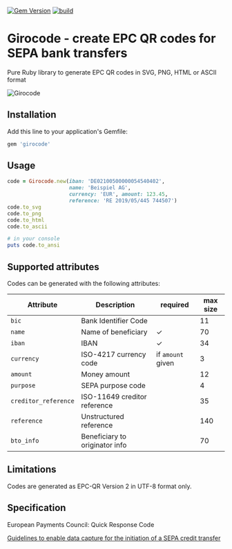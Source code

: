 [![Gem Version](https://badge.fury.io/rb/girocode.svg)](http://badge.fury.io/rb/girocode) [![build](https://github.com/mtgrosser/girocode/actions/workflows/build.yml/badge.svg)](https://github.com/mtgrosser/girocode/actions/workflows/build.yml)
# Girocode - create EPC QR codes for SEPA bank transfers

Pure Ruby library to generate EPC QR codes in SVG, PNG, HTML or ASCII format

![Girocode](https://raw.githubusercontent.com/mtgrosser/girocode/master/test/demo.png)

## Installation

Add this line to your application's Gemfile:

```ruby
gem 'girocode'
```

## Usage

```ruby
code = Girocode.new(iban: 'DE02100500000054540402',
                    name: 'Beispiel AG',
                    currency: 'EUR', amount: 123.45,
                    reference: 'RE 2019/05/445 744507')
code.to_svg
code.to_png
code.to_html
code.to_ascii

# in your console
puts code.to_ansi
```

## Supported attributes

Codes can be generated with the following attributes:

| Attribute            | Description                    | required           | max size |
|----------------------|--------------------------------|--------------------|----------|
| `bic`                | Bank Identifier Code           |                    | 11       |
| `name`               | Name of beneficiary            | ✓                  | 70       |
| `iban`               | IBAN                           | ✓                  | 34       |
| `currency`           | ISO-4217 currency code         | if `amount` given  | 3        |
| `amount`             | Money amount                   |                    | 12       |
| `purpose`            | SEPA purpose code              |                    | 4        |
| `creditor_reference` | ISO-11649 creditor reference   |                    | 35       |
| `reference`          | Unstructured reference         |                    | 140      |
| `bto_info`           | Beneficiary to originator info |                    | 70       |

## Limitations

Codes are generated as EPC-QR Version 2 in UTF-8 format only.

## Specification

European Payments Council: Quick Response Code

[Guidelines to enable data capture for the initiation of a SEPA credit transfer](https://www.europeanpaymentscouncil.eu/sites/default/files/kb/file/2018-05/EPC069-12%20v2.1%20Quick%20Response%20Code%20-%20Guidelines%20to%20Enable%20the%20Data%20Capture%20for%20the%20Initiation%20of%20a%20SCT.pdf)
